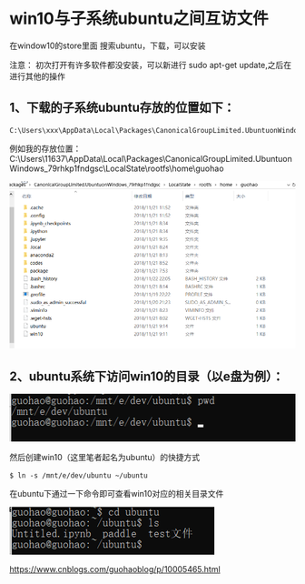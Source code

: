 # win10与子系统ubuntu之间互访文件

在window10的store里面 搜索ubuntu，下载，可以安装

注意： 初次打开有许多软件都没安装，可以新进行 sudo apt-get update,之后在进行其他的操作

 

## 1、下载的子系统ubuntu存放的位置如下：

```
C:\Users\xxx\AppData\Local\Packages\CanonicalGroupLimited.UbuntuonWindows_79rhkp1fndgsc\LocalState\rootfs\home\xxx
```

例如我的存放位置：C:\Users\11637\AppData\Local\Packages\CanonicalGroupLimited.UbuntuonWindows_79rhkp1fndgsc\LocalState\rootfs\home\guohao

![img](image-202005040950/721983-20181123083848519-164486669.png)

## 2、ubuntu系统下访问win10的目录（以e盘为例）：

![img](image-202005040950/721983-20181123084133387-321161461.png)

然后创建win10（这里笔者起名为ubuntu）的快捷方式

```
$ ln -s /mnt/e/dev/ubuntu ~/ubuntu 
```

在ubuntu下通过一下命令即可查看win10对应的相关目录文件

![img](image-202005040950/721983-20181123084459002-1377074741.png)





https://www.cnblogs.com/guohaoblog/p/10005465.html